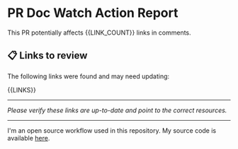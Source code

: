 # PR Doc Watch Action Report

This PR potentially affects {{LINK_COUNT}} links in comments.

## 📋 Links to review

The following links were found and may need updating:

{{LINKS}}

---

*Please verify these links are up-to-date and point to the correct resources.*

---

I'm an open source workflow used in this repository. My source code is available
[here](https://github.com/KL13NT/pr-doc-watch-action). 